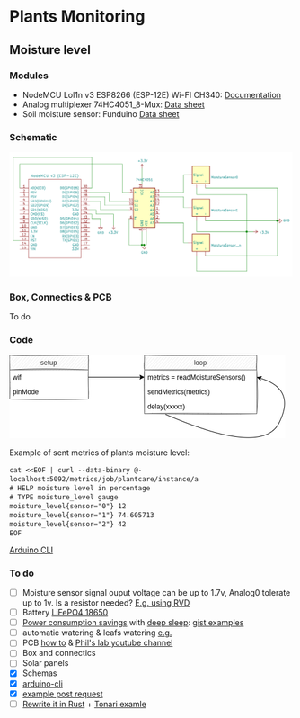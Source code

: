 # Plants Monitoring

## Moisture level

### Modules

- NodeMCU Lol1n v3 ESP8266 (ESP-12E) Wi-FI CH340: [Documentation](https://www.instructables.com/Getting-Started-With-ESP8266LiLon-NodeMCU-V3Flashi/)
- Analog multiplexer 74HC4051_8-Mux: [Data sheet](https://assets.nexperia.com/documents/data-sheet/74HC_HCT4051.pdf)
- Soil moisture sensor: Funduino [Data sheet](https://www.emartee.com/Attachment.php?name=42241.pdf)

### Schematic

![schematic](./MoistureLevel/schematic.png)

### Box, Connectics & PCB

To do

### Code

![moisture level diagram](./MoistureLevel/diagram.png)

<!-- edit diagram - https://viewer.diagrams.net/?highlight=0000ff&edit=_blank&layers=1&nav=1#R7VhLb6MwEP41kbqHjXhDj0n6OjRS1Ry6PbrggLcGI%2BM00F%2B%2FY7ADhKRNu%2BlWq5ZGKjOeGXv8fWMbj%2BxZWl5ylCdzFmE6soyoHNlnI8sybdeAf1JTNRrfcxpFzEmkjFrFgjxjpVR%2B8YpEuOgZCsaoIHlfGbIsw6Ho6RDnbN03WzLa7zVHMR4oFiGiQ%2B0diUSitJ5htA1XmMSJ6vpUN6RIGytFkaCIrTsq%2B3xkzzhjonlLyxmmcvL0vDR%2BF3taNwPjOBOHOJDJ%2FHIyv%2BLlBXWMW3Rf3v2e%2FPSbKE%2BIrlTCBRarXI1YVHoaijVJKcpAmi5ZJhaqxQA5TAiNrlHFVnIYhUDho5amCePkGewRhSYTFNDMhULZ8mQ0QumMUcbrfuylK%2F96ngsZUfXFcQG%2BNzpnc0s1R2XP8BoVQo%2BSUYrygjzU45aOKeIxyaZMCJYqo0Jw9og7w%2FHqRyXd0TeP9HjEIkxURDWXmAtc7gXJ3EAPNYNZigWvwEQ5OIosVV9cd6indUmHdX6gGK%2FYHm8Ct4SAF8WJN%2FAjGPBjTZZkQA9IWAzmL2MNXzoIKxWiJM5ApHgp3eSMESi5iVILlstgOQpJFl%2FXNmdOq7lVeUsVA98lrcsqIVGEM4k9E0ighw1Bc0YyUU%2BMO4UfTN%2FMGLsjFwY%2BA9lsZfhJcw5QZ5ALIjVoGFi0xoV4F9z7q27IAQU61MVBoGu7o4N%2BOgA9J5lc2r9x%2F0jcXeuTcTftAfCUsS%2B7GXQxf%2FvOIHPRM5OgMFlxfJwtwgpe3SMsYwdtTMP5KN44A97IwCQsQFnLBscomjNSCJiGBc4KxouTH192OXn%2FCtKU6Fu2jp1c%2BLglxN1xoMyieUOHE0WLb%2BSPjvyOzeMfI%2B8NkIdvQVSdlPL5RvzoiOsz%2F%2BchPvx4HKAcrvgTjtQmCgvBRH6SgxhSVBQklHu7SPV5AJdE%2FJIIjM3AU%2FK9bBsbdqDkM72p10LVEW4wJ5AY5lqXQZK%2FNl2DcF%2FHdrXYhqolHavJAUeDe4GD4ILs2YqH%2BIBKgdNPjF%2BM6OwmQAdxdwfgWseh%2FAR56qexiwWqhxtJ%2BvacYZ72zxm2vsjQIZpElVf34mE7kGP3A5324zTzMIgDVEFVx0zV5N7xbq6MVDdmYLw4LMvv23s9c3hpBtDWxwaBvyiZ4ff0oGRerRLNa%2BPovDYPZHDwfxB466BsWlvEO5TAMKCxbxqeH5iwMLmO7%2FXi%2Bofx%2BXUOgdheBzbm7aWqff4H -->

Example of sent metrics of plants moisture level:

```console
cat <<EOF | curl --data-binary @- localhost:5092/metrics/job/plantcare/instance/a
# HELP moisture level in percentage
# TYPE moisture_level gauge
moisture_level{sensor="0"} 12
moisture_level{sensor="1"} 74.605713
moisture_level{sensor="2"} 42
EOF
```

[Arduino CLI](https://arduino.github.io/arduino-cli/getting-started/)

### To do

- [ ] Moisture sensor signal ouput voltage can be up to 1.7v, Analog0 tolerate up to 1v. Is a resistor needed? [E.g. using RVD](https://www.esp8266.com/viewtopic.php?f=5&t=5556&start=5)
- [ ] Battery [LiFePO4 18650](https://www.all-batteries.fr/accus-lithium-fer-phosphate-ifr18650-lifepo4-3-2v-1-8ah-ft-acl9073.html)
- [ ] [Power consumption savings](https://diyi0t.com/how-to-reduce-the-esp8266-power-consumption/) with [deep sleep](https://randomnerdtutorials.com/esp8266-deep-sleep-with-arduino-ide/): [gist examples](https://github.com/thingforward/esp8266-deep-sleep-examples)
- [ ] automatic watering & leafs watering [e.g.](https://how2electronics.com/iot-smart-agriculture-automatic-irrigation-system-with-esp8266/)
- [ ] PCB [how to](https://riton-duino.blogspot.com/2018/11/concevoir-un-pcb.html) & [Phil's lab youtube channel](https://www.youtube.com/channel/UCVryWqJ4cSlbTSETBHpBUWw)
- [ ] Box and connectics
- [ ] Solar panels
- [x] Schemas
- [x] [arduino-cli](https://github.com/brendandburns/arduino-air-quality-exporter/blob/master/arduino-cli.yaml)
- [x] [example post request](https://randomnerdtutorials.com/esp8266-nodemcu-http-get-post-arduino/#http-post)
- [ ] [Rewrite it in Rust](https://blog.cecton.com/posts/rust-and-arduino-part1/) + [Tonari examle](https://blog.tonari.no/rust-simple-hardware-project)
